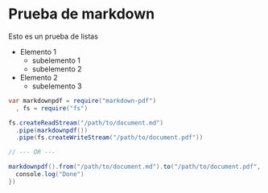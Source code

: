 # Prueba de markdown

Esto es un prueba de listas
* Elemento 1
   * subelemento 1
   * subelemento 2
* Elemento 2
   * subelemento 3
   
```java
var markdownpdf = require("markdown-pdf")
  , fs = require("fs")

fs.createReadStream("/path/to/document.md")
  .pipe(markdownpdf())
  .pipe(fs.createWriteStream("/path/to/document.pdf"))

// --- OR ---

markdownpdf().from("/path/to/document.md").to("/path/to/document.pdf", function () {
  console.log("Done")
})
